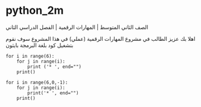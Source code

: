 # python_2m
الصف الثاني المتوسط | المهارات الرقمية | الفصل الدراسي الثاني

اهلا بك عزيز الطالب في مشروع المهارات الرقمية (عملي)
في هذا المشروع سوف نقوم بتشغيل كود بلغة البرمجة بايثون

```
for i in range(6):
    for j in range(i):
        print ('* ', end="")
    print()

for i in range(6,0,-1):
    for j in range(i):
        print('* ', end="")
    print()
```
